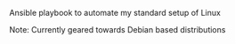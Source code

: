 Ansible playbook to automate my standard setup of Linux

Note: Currently geared towards Debian based distributions
